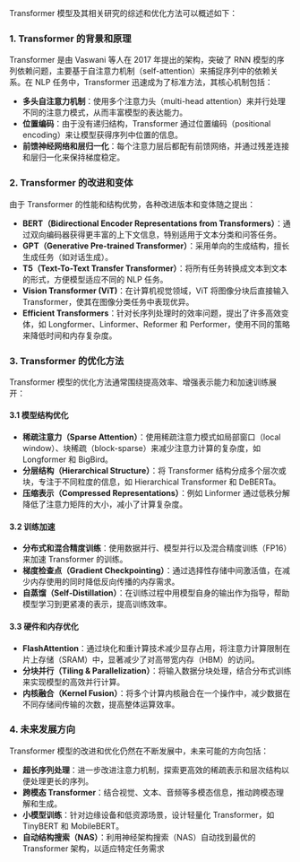 Transformer 模型及其相关研究的综述和优化方法可以概述如下：

### 1. Transformer 的背景和原理

Transformer 是由 Vaswani 等人在 2017 年提出的架构，突破了 RNN 模型的序列依赖问题，主要基于自注意力机制（self-attention）来捕捉序列中的依赖关系。在 NLP 任务中，Transformer 迅速成为了标准方法，其核心机制包括：

- **多头自注意力机制**：使用多个注意力头（multi-head attention）来并行处理不同的注意力模式，从而丰富模型的表达能力。
- **位置编码**：由于没有递归结构，Transformer 通过位置编码（positional encoding）来让模型获得序列中位置的信息。
- **前馈神经网络和层归一化**：每个注意力层后都配有前馈网络，并通过残差连接和层归一化来保持梯度稳定。

### 2. Transformer 的改进和变体

由于 Transformer 的性能和结构优势，各种改进版本和变体随之提出：

- **BERT（Bidirectional Encoder Representations from Transformers）**：通过双向编码器获得更丰富的上下文信息，特别适用于文本分类和问答任务。
- **GPT（Generative Pre-trained Transformer）**：采用单向的生成结构，擅长生成任务（如对话生成）。
- **T5（Text-To-Text Transfer Transformer）**：将所有任务转换成文本到文本的形式，方便模型适应不同的 NLP 任务。
- **Vision Transformer (ViT)**：在计算机视觉领域，ViT 将图像分块后直接输入 Transformer，使其在图像分类任务中表现优异。
- **Efficient Transformers**：针对长序列处理时的效率问题，提出了许多高效变体，如 Longformer、Linformer、Reformer 和 Performer，使用不同的策略来降低时间和内存复杂度。

### 3. Transformer 的优化方法

Transformer 模型的优化方法通常围绕提高效率、增强表示能力和加速训练展开：

#### 3.1 模型结构优化



- **稀疏注意力（Sparse Attention）**：使用稀疏注意力模式如局部窗口（local window）、块稀疏（block-sparse）来减少注意力计算的复杂度，如 Longformer 和 BigBird。
- **分层结构（Hierarchical Structure）**：将 Transformer 结构分成多个层次或块，专注于不同粒度的信息，如 Hierarchical Transformer 和 DeBERTa。
- **压缩表示（Compressed Representations）**：例如 Linformer 通过低秩分解降低了注意力矩阵的大小，减小了计算复杂度。

#### 3.2 训练加速

- **分布式和混合精度训练**：使用数据并行、模型并行以及混合精度训练（FP16）来加速 Transformer 的训练。
- **梯度检查点（Gradient Checkpointing）**：通过选择性存储中间激活值，在减少内存使用的同时降低反向传播的内存需求。
- **自蒸馏（Self-Distillation）**：在训练过程中用模型自身的输出作为指导，帮助模型学习到更紧凑的表示，提高训练效率。

#### 3.3 硬件和内存优化

- **FlashAttention**：通过块化和重计算技术减少显存占用，将注意力计算限制在片上存储（SRAM）中，显著减少了对高带宽内存（HBM）的访问。
- **分块并行（Tiling & Parallelization）**：将输入数据分块处理，结合分布式训练来实现模型的高效并行计算。
- **内核融合（Kernel Fusion）**：将多个计算内核融合在一个操作中，减少数据在不同存储间传输的次数，提高整体运算效率。

### 4. 未来发展方向

Transformer 模型的改进和优化仍然在不断发展中，未来可能的方向包括：

- **超长序列处理**：进一步改进注意力机制，探索更高效的稀疏表示和层次结构以便处理更长的序列。
- **跨模态 Transformer**：结合视觉、文本、音频等多模态信息，推动跨模态理解和生成。
- **小模型训练**：针对边缘设备和低资源场景，设计轻量化 Transformer，如 TinyBERT 和 MobileBERT。
- **自动结构搜索（NAS）**：利用神经架构搜索（NAS）自动找到最优的 Transformer 架构，以适应特定任务需求